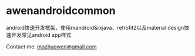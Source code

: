 # awenandroidcommon
android快速开发框架，使用rxandroid&amp;rxjava、retrofit2以及material design快速开发常见android app样式

Contact me: mozhuowen@gmail.com
